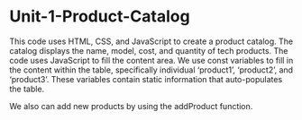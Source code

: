 # Unit-1-Product-Catalog
This code uses HTML, CSS, and JavaScript to create a product catalog. The catalog displays the name, model, cost, and quantity of tech products. The code uses JavaScript to fill the content area. We use const variables to fill in the content within the table, specifically individual ‘product1’, ‘product2’, and ‘product3’. These variables contain static information that auto-populates the table. 

We also can add new products by using the addProduct function.

